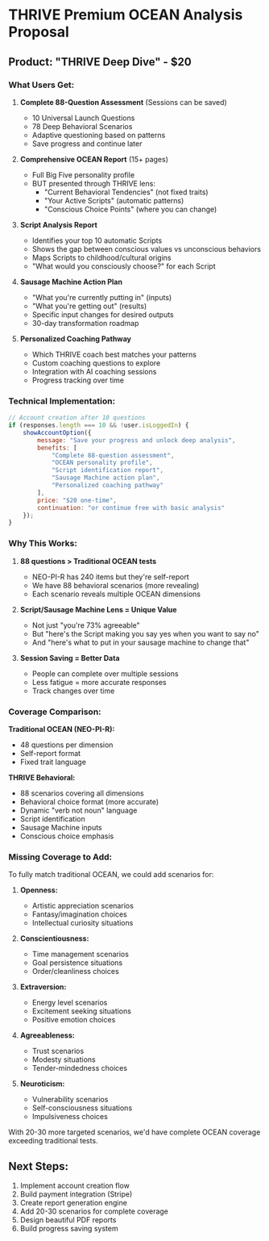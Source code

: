 # THRIVE Premium OCEAN Analysis Proposal

## Product: "THRIVE Deep Dive" - $20

### What Users Get:

1. **Complete 88-Question Assessment** (Sessions can be saved)
   - 10 Universal Launch Questions
   - 78 Deep Behavioral Scenarios
   - Adaptive questioning based on patterns
   - Save progress and continue later

2. **Comprehensive OCEAN Report** (15+ pages)
   - Full Big Five personality profile
   - BUT presented through THRIVE lens:
     - "Current Behavioral Tendencies" (not fixed traits)
     - "Your Active Scripts" (automatic patterns)
     - "Conscious Choice Points" (where you can change)
   
3. **Script Analysis Report**
   - Identifies your top 10 automatic Scripts
   - Shows the gap between conscious values vs unconscious behaviors
   - Maps Scripts to childhood/cultural origins
   - "What would you consciously choose?" for each Script

4. **Sausage Machine Action Plan**
   - "What you're currently putting in" (inputs)
   - "What you're getting out" (results)
   - Specific input changes for desired outputs
   - 30-day transformation roadmap

5. **Personalized Coaching Pathway**
   - Which THRIVE coach best matches your patterns
   - Custom coaching questions to explore
   - Integration with AI coaching sessions
   - Progress tracking over time

### Technical Implementation:

```javascript
// Account creation after 10 questions
if (responses.length === 10 && !user.isLoggedIn) {
    showAccountOption({
        message: "Save your progress and unlock deep analysis",
        benefits: [
            "Complete 88-question assessment",
            "OCEAN personality profile",
            "Script identification report",
            "Sausage Machine action plan",
            "Personalized coaching pathway"
        ],
        price: "$20 one-time",
        continuation: "or continue free with basic analysis"
    });
}
```

### Why This Works:

1. **88 questions > Traditional OCEAN tests**
   - NEO-PI-R has 240 items but they're self-report
   - We have 88 behavioral scenarios (more revealing)
   - Each scenario reveals multiple OCEAN dimensions

2. **Script/Sausage Machine Lens = Unique Value**
   - Not just "you're 73% agreeable"
   - But "here's the Script making you say yes when you want to say no"
   - And "here's what to put in your sausage machine to change that"

3. **Session Saving = Better Data**
   - People can complete over multiple sessions
   - Less fatigue = more accurate responses
   - Track changes over time

### Coverage Comparison:

**Traditional OCEAN (NEO-PI-R):**
- 48 questions per dimension
- Self-report format
- Fixed trait language

**THRIVE Behavioral:**
- 88 scenarios covering all dimensions
- Behavioral choice format (more accurate)
- Dynamic "verb not noun" language
- Script identification
- Sausage Machine inputs
- Conscious choice emphasis

### Missing Coverage to Add:

To fully match traditional OCEAN, we could add scenarios for:

1. **Openness:**
   - Artistic appreciation scenarios
   - Fantasy/imagination choices
   - Intellectual curiosity situations

2. **Conscientiousness:**
   - Time management scenarios
   - Goal persistence situations
   - Order/cleanliness choices

3. **Extraversion:**
   - Energy level scenarios
   - Excitement seeking situations
   - Positive emotion choices

4. **Agreeableness:**
   - Trust scenarios
   - Modesty situations
   - Tender-mindedness choices

5. **Neuroticism:**
   - Vulnerability scenarios
   - Self-consciousness situations
   - Impulsiveness choices

With 20-30 more targeted scenarios, we'd have complete OCEAN coverage exceeding traditional tests.

## Next Steps:

1. Implement account creation flow
2. Build payment integration (Stripe)
3. Create report generation engine
4. Add 20-30 scenarios for complete coverage
5. Design beautiful PDF reports
6. Build progress saving system